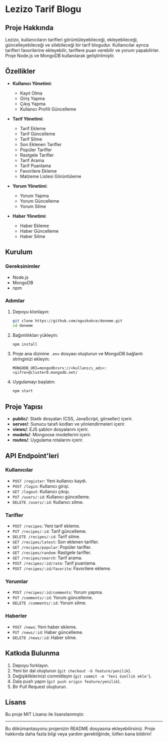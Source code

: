 # Lezizo Tarif Blogu

## Proje Hakkında

Lezizo, kullanıcıların tarifleri görüntüleyebileceği, ekleyebileceği, güncelleyebileceği ve silebileceği bir tarif blogudur. Kullanıcılar ayrıca tarifleri favorilerine ekleyebilir, tariflere puan verebilir ve yorum yapabilirler. Proje Node.js ve MongoDB kullanılarak geliştirilmiştir.

## Özellikler

- **Kullanıcı Yönetimi**:

  - Kayıt Olma
  - Giriş Yapma
  - Çıkış Yapma
  - Kullanıcı Profili Güncelleme

- **Tarif Yönetimi**:

  - Tarif Ekleme
  - Tarif Güncelleme
  - Tarif Silme
  - Son Eklenen Tarifler
  - Popüler Tarifler
  - Rastgele Tarifler
  - Tarif Arama
  - Tarif Puanlama
  - Favorilere Ekleme
  - Malzeme Listesi Görüntüleme

- **Yorum Yönetimi**:

  - Yorum Yapma
  - Yorum Güncelleme
  - Yorum Silme

- **Haber Yönetimi**:
  - Haber Ekleme
  - Haber Güncelleme
  - Haber Silme

## Kurulum

### Gereksinimler

- Node.js
- MongoDB
- npm

### Adımlar

1. Depoyu klonlayın:

   ```bash
   git clone https://github.com/oguzkokce/deneme.git
   cd deneme
   ```

2. Bağımlılıkları yükleyin:

   ```bash
   npm install
   ```

3. Proje ana dizinine `.env` dosyası oluşturun ve MongoDB bağlantı stringinizi ekleyin:

   ```plaintext
   MONGODB_URI=mongodb+srv://<kullanıcı_adı>:<şifre>@cluster0.mongodb.net/
   ```

4. Uygulamayı başlatın:

   ```bash
   npm start
   ```

## Proje Yapısı

- **public/**: Statik dosyaları (CSS, JavaScript, görseller) içerir.
- **server/**: Sunucu tarafı kodları ve yönlendirmeleri içerir.
- **views/**: EJS şablon dosyalarını içerir.
- **models/**: Mongoose modellerini içerir.
- **routes/**: Uygulama rotalarını içerir.

## API Endpoint'leri

### Kullanıcılar

- `POST /register`: Yeni kullanıcı kaydı.
- `POST /login`: Kullanıcı girişi.
- `GET /logout`: Kullanıcı çıkışı.
- `PUT /users/:id`: Kullanıcı güncelleme.
- `DELETE /users/:id`: Kullanıcı silme.

### Tarifler

- `POST /recipes`: Yeni tarif ekleme.
- `PUT /recipes/:id`: Tarif güncelleme.
- `DELETE /recipes/:id`: Tarif silme.
- `GET /recipes/latest`: Son eklenen tarifler.
- `GET /recipes/popular`: Popüler tarifler.
- `GET /recipes/random`: Rastgele tarifler.
- `GET /recipes/search`: Tarif arama.
- `POST /recipes/:id/rate`: Tarif puanlama.
- `POST /recipes/:id/favorite`: Favorilere ekleme.

### Yorumlar

- `POST /recipes/:id/comments`: Yorum yapma.
- `PUT /comments/:id`: Yorum güncelleme.
- `DELETE /comments/:id`: Yorum silme.

### Haberler

- `POST /news`: Yeni haber ekleme.
- `PUT /news/:id`: Haber güncelleme.
- `DELETE /news/:id`: Haber silme.

## Katkıda Bulunma

1. Depoyu forklayın.
2. Yeni bir dal oluşturun (`git checkout -b feature/yenilik`).
3. Değişikliklerinizi commitleyin (`git commit -m 'Yeni özellik ekle'`).
4. Dala push yapın (`git push origin feature/yenilik`).
5. Bir Pull Request oluşturun.

## Lisans

Bu proje MIT Lisansı ile lisanslanmıştır.

---

Bu dökümantasyonu projenizin README dosyasına ekleyebilirsiniz. Proje hakkında daha fazla bilgi veya yardım gerektiğinde, lütfen bana bildirin!
